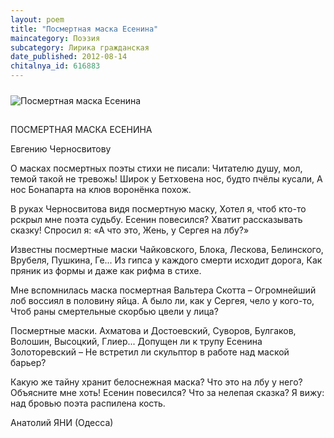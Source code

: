 ```yaml
---
layout: poem
title: "Посмертная маска Есенина"
maincategory: Поэзия
subcategory: Лирика гражданская
date_published: 2012-08-14
chitalnya_id: 616883
---
```


<img src="http://img01.chitalnya.ru/upload2/169/61581197148188.jpg" style="margin-top:10px; margin-bottom:15px" alt ="Посмертная маска Есенина" title="Посмертная маска Есенина">


ПОСМЕРТНАЯ 
МАСКА 
ЕСЕНИНА

Евгению Черносвитову

О масках посмертных поэты стихи не писали:
Читателю душу, мол, темой такой не тревожь!
Широк у Бетховена нос, будто пчёлы кусали,
А нос Бонапарта на клюв воронёнка похож.

В руках Черносвитова видя посмертную маску,
Хотел я, чтоб кто-то рскрыл мне поэта судьбу.
Есенин повесился? Хватит рассказывать сказку!
Спросил я: «А что это, Жень, у Сергея на лбу?»

Известны посмертные маски Чайковского, Блока,
Лескова, Белинского, Врубеля, Пушкина, Ге...
Из гипса у каждого смерти исходит дорога,
Как пряник из формы и даже как рифма в стихе.

Мне вспомнилась маска посмертная Вальтера Скотта –
Огромнейший лоб воссиял в половину яйца.
А было ли, как у Сергея, чело у кого-то,
Чтоб раны смертельные скорбью цвели у лица?

Посмертные маски. Ахматова и Достоевский,
Суворов, Булгаков, Волошин, Высоцкий, Глиер...
Допущен ли к трупу Есенина Золоторевский –
Не встретил ли скульптор в работе над маской барьер?

Какую же тайну хранит белоснежная маска?
Что это на лбу у него? Объясните мне хоть!
Есенин повесился? Что за нелепая сказка?
Я вижу: над бровью поэта распилена кость.

Анатолий ЯНИ (Одесса)






